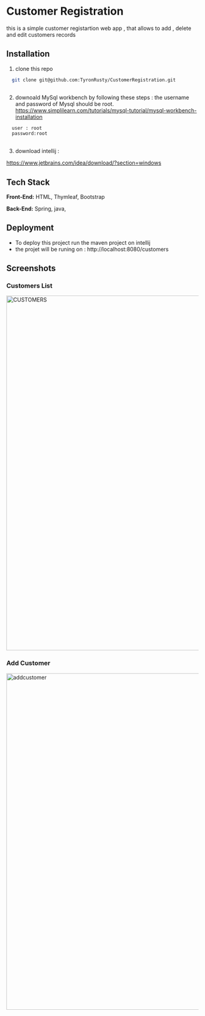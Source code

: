 
# Customer Registration

this is  a simple customer registartion web app , that allows to add , delete and edit customers records

## Installation

1. clone this repo

```bash
  git clone git@github.com:TyronRusty/CustomerRegistration.git
  
```
2. downoald MySql workbench by following these steps :
the username and password of Mysql should be root.
https://www.simplilearn.com/tutorials/mysql-tutorial/mysql-workbench-installation 
```bash
  user : root
  password:root
  
```
3. download intellij : 

https://www.jetbrains.com/idea/download/?section=windows


## Tech Stack

**Front-End:** HTML, Thymleaf, Bootstrap

**Back-End:** Spring, java,




## Deployment

- To deploy this project run the maven project on intellij
- the projet will be runing on : http://localhost:8080/customers


## Screenshots
 ### Customers List
<img width="928" alt="CUSTOMERS" src="https://github.com/TyronRusty/CustomerRegistration/assets/118769952/a113efaa-5b9c-4ade-9f5a-885aa4d61b3b">


### Add Customer

<img width="880" alt="addcustomer" src="https://github.com/TyronRusty/CustomerRegistration/assets/118769952/483d2ee9-f4f1-4f1b-8513-404d3e0a275b">
